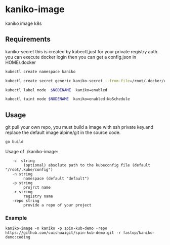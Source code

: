# kaniko-image
kaniko image k8s

## Requirements
kaniko-secret
this is created by kubectl,just for your private registry auth.
you can execute docker login then you can get a config.json in HOME/.docker 

```bash
kubectl create namespace kaniko

kubectl create secret generic kaniko-secret --from-file=/root/.docker/config.json  -n kaniko

kubectl label node  $NODENAME  kaniko=enabled

kubectl taint node $NODENAME  kaniko=enabled:NoSchedule
```
## Usage
git pull your own repo, you must build a  image with ssh private key.and replace the default image alpine/git in the  source code.

```bash
go build 
```
 Usage of ./kaniko-image:
```
   -c  string
    	(optional) absolute path to the kubeconfig file (default "/root/.kube/config")
   -n string
     	namespace (default "default")
   -p string
    	projrct name
   -r string
        registry name
   -repo string
    	provide a repo of your project
```

### Example
```
kaniko-image -n kaniko -p spin-kub-demo -repo https://github.com/cuishuaigit/spin-kub-demo.git -r fastop/kaniko-demo:coding
```
